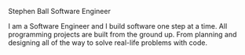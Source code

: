 Stephen Ball
Software Engineer

I am a Software Engineer and I build software one step at a time. All programming projects are built from the ground up. From planning and designing all of the way to solve real-life problems with code.
